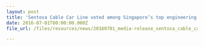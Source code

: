 ```yaml
---
layout: post
title: 'Sentosa Cable Car Line voted among Singapore’s top engineering feats in prestigious The Institution of Engineers, Singapore (IES) Awards'
date: 2016-07-01T00:00:00.000Z
file_url: /files/resources/news/20160701_media-release_sentosa_cable_car_line_voted_among_singapores_top_engineering_feats.pdf

---
```

